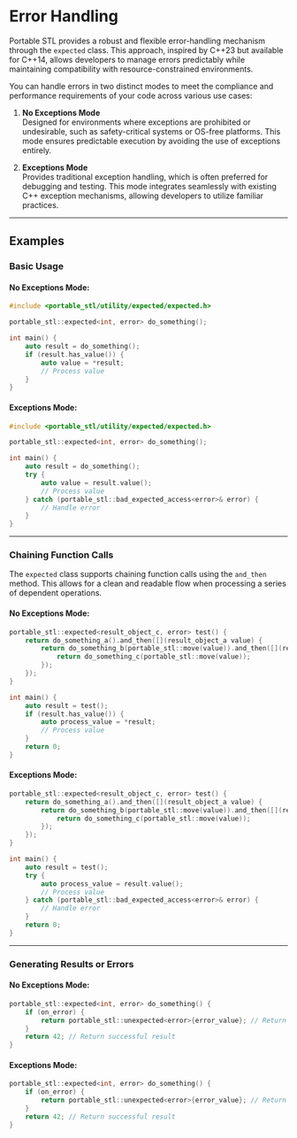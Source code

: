 # Error Handling

Portable STL provides a robust and flexible error-handling mechanism through the `expected` class. This approach, inspired by C++23 but available for C++14, allows developers to manage errors predictably while maintaining compatibility with resource-constrained environments.

You can handle errors in two distinct modes to meet the compliance and performance requirements of your code across various use cases:

1. **No Exceptions Mode**  
   Designed for environments where exceptions are prohibited or undesirable, such as safety-critical systems or OS-free platforms. This mode ensures predictable execution by avoiding the use of exceptions entirely.

2. **Exceptions Mode**  
   Provides traditional exception handling, which is often preferred for debugging and testing. This mode integrates seamlessly with existing C++ exception mechanisms, allowing developers to utilize familiar practices.

---

## Examples

### Basic Usage

#### No Exceptions Mode:

```cpp
#include <portable_stl/utility/expected/expected.h>

portable_stl::expected<int, error> do_something();

int main() {
    auto result = do_something();
    if (result.has_value()) {
        auto value = *result;
        // Process value
    }
}
```

#### Exceptions Mode:

```cpp
#include <portable_stl/utility/expected/expected.h>

portable_stl::expected<int, error> do_something();

int main() {
    auto result = do_something();
    try {
        auto value = result.value();
        // Process value
    } catch (portable_stl::bad_expected_access<error>& error) {
        // Handle error
    }
}
```

---

### Chaining Function Calls

The `expected` class supports chaining function calls using the `and_then` method. This allows for a clean and readable flow when processing a series of dependent operations.

#### No Exceptions Mode:

```cpp
portable_stl::expected<result_object_c, error> test() {
    return do_something_a().and_then([](result_object_a value) {
        return do_something_b(portable_stl::move(value)).and_then([](result_object_b value) {
            return do_something_c(portable_stl::move(value));
        });
    });
}

int main() {
    auto result = test();
    if (result.has_value()) {
        auto process_value = *result;
        // Process value
    }
    return 0;
}
```

#### Exceptions Mode:

```cpp
portable_stl::expected<result_object_c, error> test() {
    return do_something_a().and_then([](result_object_a value) {
        return do_something_b(portable_stl::move(value)).and_then([](result_object_b value) {
            return do_something_c(portable_stl::move(value));
        });
    });
}

int main() {
    auto result = test();
    try {
        auto process_value = result.value();
        // Process value
    } catch (portable_stl::bad_expected_access<error>& error) {
        // Handle error
    }
    return 0;
}
```

---

### Generating Results or Errors

#### No Exceptions Mode:

```cpp
portable_stl::expected<int, error> do_something() {
    if (on_error) {
        return portable_stl::unexpected<error>{error_value}; // Return error
    }
    return 42; // Return successful result
}
```

#### Exceptions Mode:

```cpp
portable_stl::expected<int, error> do_something() {
    if (on_error) {
        return portable_stl::unexpected<error>{error_value}; // Return error
    }
    return 42; // Return successful result
}
```
